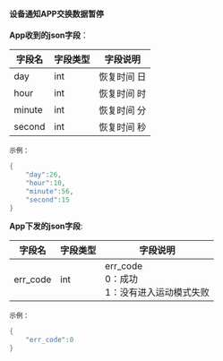 #### 设备通知APP交换数据暂停


**App收到的json字段**：

| 字段名 | 字段类型 | 字段说明    |
| ------ | -------- | ----------- |
| day    | int      | 恢复时间 日 |
| hour   | int      | 恢复时间 时 |
| minute | int      | 恢复时间 分 |
| second | int      | 恢复时间 秒 |

`示例：`

```c
{
    "day":26,
    "hour":10,
    "minute":56,
    "second":15
}
```
**App下发的json字段**:

| 字段名   | 字段类型 | 字段说明                                                |
| -------- | -------- | ------------------------------------------------------- |
| err_code | int      | err_code<br/>0：成功<br />1：没有进入运动模式失败 |

`示例：`

```c
{
    "err_code":0
}
```
